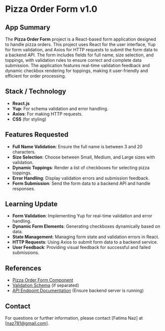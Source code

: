 # Pizza Order Form v1.0

## App Summary

The **Pizza Order Form** project is a React-based form application designed to handle pizza orders. This project uses React for the user interface, Yup for form validation, and Axios for HTTP requests to submit the form data to a backend API. The form includes fields for full name, size selection, and toppings, with validation rules to ensure correct and complete data submission. The application features real-time validation feedback and dynamic checkbox rendering for toppings, making it user-friendly and efficient for order processing.

## Stack / Technology

- **React.js**
- **Yup**: For schema validation and error handling.
- **Axios**: For making HTTP requests.
- **CSS** (for styling)

## Features Requested

- **Full Name Validation**: Ensure the full name is between 3 and 20 characters.
- **Size Selection**: Choose between Small, Medium, and Large sizes with validation.
- **Dynamic Toppings**: Render a list of checkboxes for selecting pizza toppings.
- **Error Handling**: Display validation errors and submission feedback.
- **Form Submission**: Send the form data to a backend API and handle responses.

## Learning Update

- **Form Validation**: Implementing Yup for real-time validation and error handling.
- **Dynamic Form Elements**: Generating checkboxes dynamically based on data.
- **State Management**: Managing form state and validation errors in React.
- **HTTP Requests**: Using Axios to submit form data to a backend service.
- **User Feedback**: Providing visual feedback for successful and failed submissions.

## References

- [Pizza Order Form Component](./src/Form.js)
- [Validation Schema](./src/validationSchema.js) (if separated)
- [API Endpoint Documentation](http://localhost:9009/api/order) (Ensure backend server is running)

## Contact

For questions or further information, please contact [Fatima Naz] at [naz781@gmail.com].
